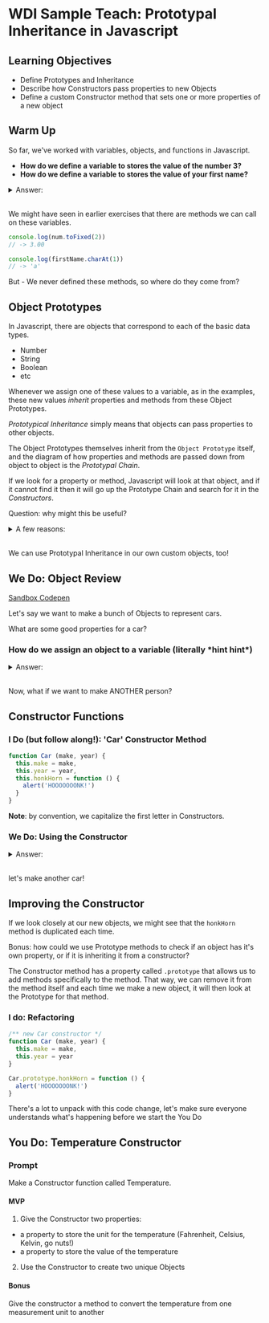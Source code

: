 # WDI Sample Teach: Prototypal Inheritance in Javascript

## Learning Objectives

- Define Prototypes and Inheritance
- Describe how Constructors pass properties to new Objects
- Define a custom Constructor method that sets one or more properties of a new object

## Warm Up

So far, we've worked with variables, objects, and functions in Javascript.

- **How do we define a variable to stores the value of the number 3?**
- **How do we define a variable to stores the value of your first name?**

<details>
<summary>Answer:<br/><br/></summary>

```js
var num = 3
var firstName = 'Hammad'
```

</details>

We might have seen in earlier exercises that there are methods we can call on these variables.

```js
console.log(num.toFixed(2))
// -> 3.00

console.log(firstName.charAt(1))
// -> 'a'
```

But - We never defined these methods, so where do they come from?

## Object Prototypes

In Javascript, there are objects that correspond to each of the basic data types.

- Number
- String
- Boolean
- etc

Whenever we assign one of these values to a variable, as in the examples, these new values _inherit_ properties and methods from these Object Prototypes.

_Prototypical Inheritance_ simply means that objects can pass properties to other objects.

The Object Prototypes themselves inherit from the `Object Prototype` itself, and the diagram of how properties and methods are passed down from object to object is the _Prototypal Chain_.

If we look for a property or method, Javascript will look at that object, and if it cannot find it then it will go up the Prototype Chain and search for it in the _Constructors_.

Question: why might this be useful?

<details>
<summary>A few reasons:<br/><br/></summary>

- reuse methods and properties (DRY)
- flexible: objects can add their own properties
- organization

</details>

We can use Prototypal Inheritance in our own custom objects, too!

## We Do: Object Review

[Sandbox Codepen](https://codepen.io/tomatohammado/pen/KJVpXy?editors=0010)

Let's say we want to make a bunch of Objects to represent cars.

What are some good properties for a car?

### How do we assign an object to a variable (literally \*hint hint\*)

<details>
  <summary>Answer:<br/><br/></summary>

  ```js
  var carA = {
    make: 'Camry',
    year: 2010
  }
  ```
  
</details>

Now, what if we want to make ANOTHER person?

## Constructor Functions

### I Do (but follow along!): 'Car' Constructor Method

```js
function Car (make, year) {
  this.make = make,
  this.year = year,
  this.honkHorn = function () {
    alert('HOOOOOOONK!')
  }
}
```

**Note**: by convention, we capitalize the first letter in Constructors.

### We Do: Using the Constructor

<details>
<summary>Answer:<br/><br/></summary>

```js
var camry = new Car('camry', 2010)
```

</details>



let's make another car!

## Improving the Constructor

If we look closely at our new objects, we might see that the `honkHorn` method is duplicated each time.

Bonus: how could we use Prototype methods to check if an object has it's own property, or if it is inheriting it from a constructor?

The Constructor method has a property called `.prototype` that allows us to add methods specifically to the method. That way, we can remove it from the method itself and each time we make a new object, it will then look at the Prototype for that method.

### I do: Refactoring

```js
/** new Car constructor */
function Car (make, year) {
  this.make = make,
  this.year = year
}

Car.prototype.honkHorn = function () {
  alert('HOOOOOOONK!')
}
```

There's a lot to unpack with this code change, let's make sure everyone understands what's happening before we start the You Do

## You Do: Temperature Constructor

### Prompt

Make a Constructor function called Temperature.

#### MVP

1. Give the Constructor two properties:

- a property to store the unit for the temperature (Fahrenheit, Celsius, Kelvin, go nuts!)
- a property to store the value of the temperature

2. Use the Constructor to create two unique Objects

#### Bonus

Give the constructor a method to convert the temperature from one measurement unit to another